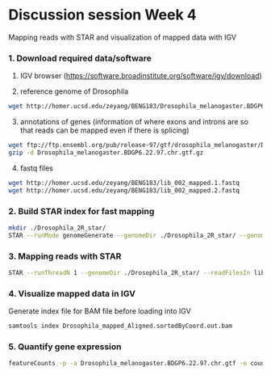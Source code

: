# Discussion session Week 4
Mapping reads with STAR and visualization of mapped data with IGV

### 1. Download required data/software
1) IGV browser (https://software.broadinstitute.org/software/igv/download)

2) reference genome of Drosophila
```bash
wget http://homer.ucsd.edu/zeyang/BENG183/Drosophila_melanogaster.BDGP6.22.dna.toplevel.2R.fa
```

3) annotations of genes (information of where exons and introns are so that reads can be mapped even if there is splicing)
```bash
wget ftp://ftp.ensembl.org/pub/release-97/gtf/drosophila_melanogaster/Drosophila_melanogaster.BDGP6.22.97.chr.gtf.gz
gzip -d Drosophila_melanogaster.BDGP6.22.97.chr.gtf.gz
```

4) fastq files
```bash
wget http://homer.ucsd.edu/zeyang/BENG183/lib_002_mapped.1.fastq
wget http://homer.ucsd.edu/zeyang/BENG183/lib_002_mapped.2.fastq
```

### 2. Build STAR index for fast mapping
```bash
mkdir ./Drosophila_2R_star/
STAR --runMode genomeGenerate --genomeDir ./Drosophila_2R_star/ --genomeFastaFiles Drosophila_melanogaster.BDGP6.22.dna.toplevel.2R.fa --sjdbGTFfile Drosophila_melanogaster.BDGP6.22.97.chr.gtf --sjdbOverhang 99 --genomeSAindexNbases 11
```

### 3. Mapping reads with STAR
```bash
STAR --runThreadN 1 --genomeDir ./Drosophila_2R_star/ --readFilesIn lib_002_mapped.1.fastq lib_002_mapped.2.fastq --outSAMtype BAM SortedByCoordinate --outFileNamePrefix Drosophila_mapped_
```

### 4. Visualize mapped data in IGV
Generate index file for BAM file before loading into IGV
```bash
samtools index Drosophila_mapped_Aligned.sortedByCoord.out.bam
```

### 5. Quantify gene expression
```bash
featureCounts -p -a Drosophila_melanogaster.BDGP6.22.97.chr.gtf -o counts.txt Drosophila_mapped_Aligned.sortedByCoord.out.bam
```

